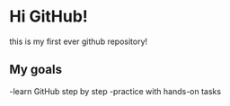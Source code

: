 # Hi GitHub!
this is my first ever github repository!
## My goals
-learn GitHub step by step
-practice with hands-on tasks
